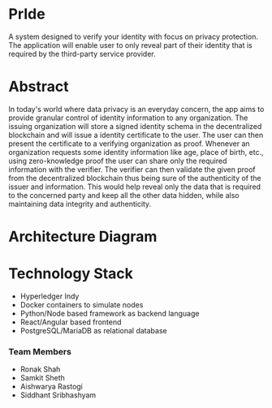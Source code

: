 # PrIde
  A system designed to verify your identity with focus on privacy protection. The application will enable user to only reveal part of their identity that is required by the third-party service provider.

# Abstract
  In today's world where data privacy is an everyday concern, the app aims to provide granular control of identity information to any organization. The issuing organization will store a signed identity schema in the decentralized blockchain and will issue a identity certificate to the user. The user can then present the certificate to a verifying organization as proof. Whenever an organization requests some identity information like age, place of birth, etc., using zero-knowledge proof the user can share only the required information with the verifier. The verifier can then validate the given proof from the decentralized blockchain thus being sure of the authenticity of the issuer and information. This would help reveal only the data that is required to the concerned party and keep all the other data hidden, while also maintaining data integrity and authenticity.

# Architecture Diagram


# Technology Stack
 - Hyperledger Indy
 - Docker containers to simulate nodes
 - Python/Node based framework as backend language
 - React/Angular based frontend
 - PostgreSQL/MariaDB as relational database

### Team Members
  - Ronak Shah
  - Samkit Sheth
  - Aishwarya Rastogi
  - Siddhant Sribhashyam
